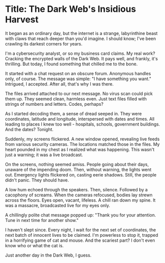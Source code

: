 # Title: The Dark Web's Insidious Harvest

It began as an ordinary day, but the internet is a strange, labyrinthine beast with claws that reach deeper than you'd imagine. I should know; I've been crawling its darkest corners for years.

I'm a cybersecurity analyst, or so my business card claims. My real work? Cracking the encrypted walls of the Dark Web. It pays well, and frankly, it's thrilling. But today, I found something that chilled me to the bone.

It started with a chat request on an obscure forum. Anonymous handles only, of course. The message was simple: "I have something you want." Intrigued, I accepted. After all, that's why I was there.

The files arrived attached to our next message. No virus scan could pick them up. They seemed clean, harmless even. Just text files filled with strings of numbers and letters. Codes, perhaps?

As I started decoding them, a sense of dread seeped in. They were coordinates, latitude and longitude, interspersed with dates and times. All leading to places I knew too well - hospitals, schools, government buildings. And the dates? Tonight.

Suddenly, my screens flickered. A new window opened, revealing live feeds from various security cameras. The locations matched those in the files. My heart pounded in my chest as I realized what was happening. This wasn't just a warning; it was a live broadcast.

On the screens, nothing seemed amiss. People going about their days, unaware of the impending doom. Then, without warning, the lights went out. Emergency lights flickered on, casting eerie shadows. Still, the people didn't panic. They should have.

A low hum echoed through the speakers. Then, silence. Followed by a cacophony of screams. When the cameras refocused, bodies lay strewn across the floors. Eyes open, vacant, lifeless. A chill ran down my spine. It was a massacre, broadcasted live for my eyes only.

A chillingly polite chat message popped up: "Thank you for your attention. Tune in next time for another show."

I haven't slept since. Every night, I wait for the next set of coordinates, the next batch of innocent lives to be claimed. I'm powerless to stop it, trapped in a horrifying game of cat and mouse. And the scariest part? I don't even know who or what the cat is.

Just another day in the Dark Web, I guess.